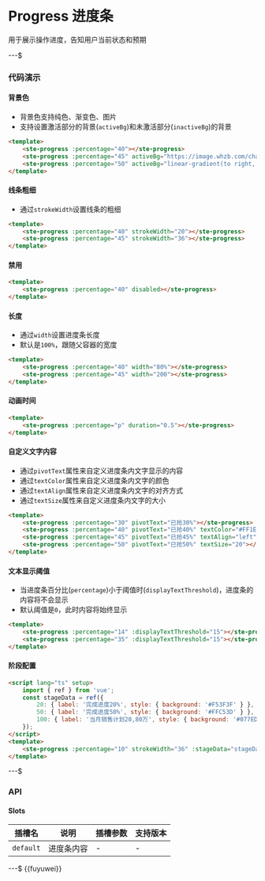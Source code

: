 # Progress 进度条

用于展示操作进度，告知用户当前状态和预期

---$

### 代码演示

#### 背景色

- 背景色支持纯色、渐变色、图片
- 支持设置激活部分的背景(`activeBg`)和未激活部分(`inactiveBg`)的背景

```html
<template>
    <ste-progress :percentage="40"></ste-progress>
    <ste-progress :percentage="45" activeBg="https://image.whzb.com/chain/StellarUI/image/p-red.png" inactiveBg="#CCCCCC"></ste-progress>
    <ste-progress :percentage="50" activeBg="linear-gradient(to right, rgb(66, 83, 216), rgb(213, 51, 186))"></ste-progress>
</template>
```

#### 线条粗细

- 通过`strokeWidth`设置线条的粗细

```html
<template>
    <ste-progress :percentage="40" strokeWidth="20"></ste-progress>
    <ste-progress :percentage="45" strokeWidth="36"></ste-progress>
</template>
```

#### 禁用

```html
<template>
    <ste-progress :percentage="40" disabled></ste-progress>
</template>
```

#### 长度

- 通过`width`设置进度条长度
- 默认是`100%`，跟随父容器的宽度

```html
<template>
    <ste-progress :percentage="40" width="80%"></ste-progress>
    <ste-progress :percentage="45" width="200"></ste-progress>
</template>
```

#### 动画时间

```html
<template>
    <ste-progress :percentage="p" duration="0.5"></ste-progress>
</template>
```

#### 自定义文字内容

- 通过`pivotText`属性来自定义进度条内文字显示的内容
- 通过`textColor`属性来自定义进度条内文字的颜色
- 通过`textAlign`属性来自定义进度条内文字的对齐方式
- 通过`textSize`属性来自定义进度条内文字的大小

```html
<template>
    <ste-progress :percentage="30" pivotText="已抢30%"></ste-progress>
    <ste-progress :percentage="40" pivotText="已抢40%" textColor="#FF1E19"></ste-progress>
    <ste-progress :percentage="45" pivotText="已抢45%" textAlign="left"></ste-progress>
    <ste-progress :percentage="50" pivotText="已抢50%" textSize="20"></ste-progress>
</template>
```

#### 文本显示阈值

- 当进度条百分比(`percentage`)小于阈值时(`displayTextThreshold`)，进度条的内容将不会显示
- 默认阈值是`0`，此时内容将始终显示

```html
<template>
    <ste-progress :percentage="14" :displayTextThreshold="15"></ste-progress>
    <ste-progress :percentage="35" :displayTextThreshold="15"></ste-progress>
</template>
```

#### 阶段配置

```html
<script lang="ts" setup>
    import { ref } from 'vue';
    const stageData = ref({
        20: { label: '完成进度20%', style: { background: '#F53F3F' } },
        50: { label: '完成进度50%', style: { background: '#FFC53D' } },
        100: { label: '当月销售计划20,80万', style: { background: '#077EDB', textAlign: 'right' } },
    });
</script>
<template>
    <ste-progress :percentage="10" strokeWidth="36" :stageData="stageData"></ste-progress>
</template>
```

---$

### API

<!-- props -->

#### Slots

| 插槽名    | 说明       | 插槽参数 | 支持版本 |
| --------- | ---------- | -------- | -------- |
| `default` | 进度条内容 | -        | -        |

---$
{{fuyuwei}}
